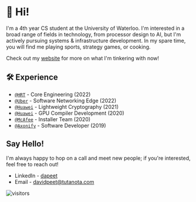 # 👋 Hi! 

I'm a 4th year CS student at the University of Waterloo. I'm interested in a broad range of fields in technology, from processor design to AI, but I'm actively pursuing systems & infrastructure development. In my spare time, you will find me playing sports, strategy games, or cooking.

Check out my [website](https://website.davidpeet.me) for more on what I'm tinkering with now!

## 🛠️ Experience
- [`@HRT`](https://www.hudsonrivertrading.com/) - Core Engineering (2022)
- [`@Uber`](https://www.uber.com) - Software Networking Edge (2022)
- [`@Huawei`](https://www.huawei.com/) - Lightweight Cryptography (2021)
- [`@Huawei`](https://www.huawei.com/) - GPU Compiler Development (2020)
- [`@McAfee`](https://www.mcafee.com/) - Installer Team (2020)
- [`@Axonify`](https://axonify.com/) - Software Developer (2019)

## Say Hello!

I'm always happy to hop on a call and meet new people; if you're interested, feel free to reach out!

- LinkedIn - [dapeet](https://www.linkedin.com/in/dapeet/)
- Email - [davidpeet@tutanota.com](mailto:davidpeet@tutanota.com?subject=Hello!)

![visitors](https://davidpeet8-visitors.herokuapp.com/badge?page_id=davidpeet8.davidpeet8)
<!--
**DavidPeet8/davidpeet8** is a ✨ _special_ ✨ repository because its `README.md` (this file) appears on your GitHub profile.

Here are some ideas to get you started:

- 🔭 I’m currently working on ...
- 🌱 I’m currently learning ...
- 👯 I’m looking to collaborate on ...
- 🤔 I’m looking for help with ...
- 💬 Ask me about ...
- 📫 How to reach me: ...
- 😄 Pronouns: ...
- ⚡ Fun fact: ...
-->
